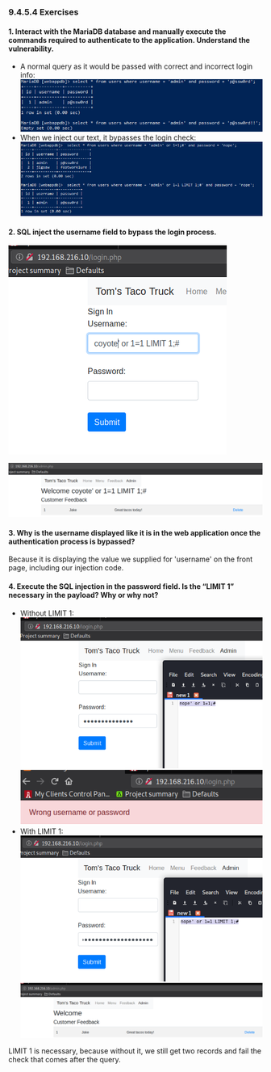 ### 9.4.5.4 Exercises
#### 1. Interact with the MariaDB database and manually execute the commands required to authenticate to the application. Understand the vulnerability.

- A normal query as it would be passed with correct and incorrect login info:
  ![image-20200626130155212](.9.4.5.4.assets/image-20200626130155212.png)
- When we inject our text, it bypasses the login check:
  ![image-20200626131825854](.9.4.5.4.assets/image-20200626131825854.png)

#### 2. SQL inject the username field to bypass the login process.

![image-20200626131916522](.9.4.5.4.assets/image-20200626131916522.png)

![image-20200626131930482](.9.4.5.4.assets/image-20200626131930482.png)

#### 3. Why is the username displayed like it is in the web application once the authentication process is bypassed?

Because it is displaying the value we supplied for 'username' on the front page, including our injection code.

#### 4. Execute the SQL injection in the password field. Is the “LIMIT 1” necessary in the payload? Why or why not?

- Without LIMIT 1:
  ![image-20200626132249013](.9.4.5.4.assets/image-20200626132249013.png)
  ![image-20200626132311155](.9.4.5.4.assets/image-20200626132311155.png)
- With LIMIT 1:
  ![image-20200626132340555](.9.4.5.4.assets/image-20200626132340555.png)
  ![image-20200626132356480](.9.4.5.4.assets/image-20200626132356480.png)

LIMIT 1 is necessary, because without it, we still get two records and fail the check that comes after the query.

